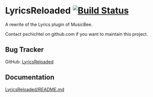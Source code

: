 LyricsReloaded [![Build Status](https://travis-ci.org/pschichtel/LyricsReloaded.svg?branch=master)](https://travis-ci.org/pschichtel/LyricsReloaded)
==============

A rewrite of the Lyrics plugin of MusicBee.

Contact pschichtel on github.com if you want to maintain this project.

Bug Tracker
-----------
GitHub: [LyricsReloaded](https://github.com/pschichtel/LyricsReloaded/issues)

Documentation
-------------
[LyricsReloaded/README.md](LyricsReloaded/README.md)

